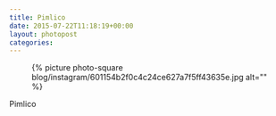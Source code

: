 ```yaml
---
title: Pimlico
date: 2015-07-22T11:18:19+00:00
layout: photopost
categories:
---
```


<figure class="photo photo--square">
  {% picture photo-square blog/instagram/601154b2f0c4c24ce627a7f5ff43635e.jpg alt="" %}
</figure>

Pimlico
